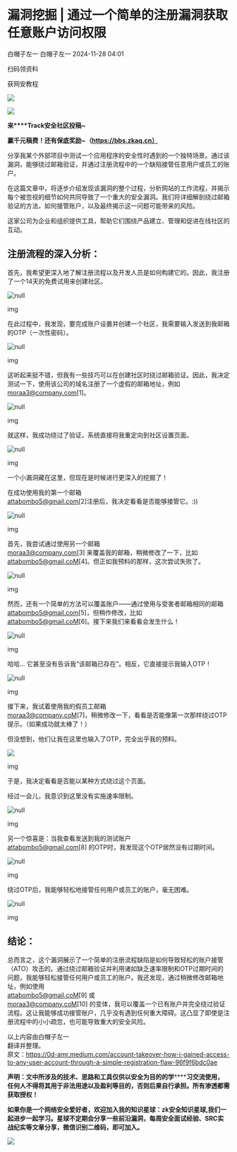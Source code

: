 #  漏洞挖掘 | 通过一个简单的注册漏洞获取任意账户访问权限   
白帽子左一  白帽子左一   2024-11-28 04:01  
  
扫码领资料  
  
获网安教程  
  
![](https://mmbiz.qpic.cn/sz_mmbiz_png/CBJYPapLzSFbaUgVwdsriauB77CgQS8lyBNAxtx9IMqJQdhuuoITunu8A5Gp7kFjF7BvEXSaLMuDTYhnu7Nicghg/640?wx_fmt=other&from=appmsg&wxfrom=5&wx_lazy=1&wx_co=1&tp=webp "")  
  
  
![](https://mmbiz.qpic.cn/mmbiz_png/b96CibCt70iaaJcib7FH02wTKvoHALAMw4fchVnBLMw4kTQ7B9oUy0RGfiacu34QEZgDpfia0sVmWrHcDZCV1Na5wDQ/640?wx_fmt=other&wxfrom=5&wx_lazy=1&wx_co=1&tp=webp "")  
  
  
  
**来****Track安全社区投稿~**  
  
**赢千元稿费！还有保底奖励~（https://bbs.zkaq.cn）**  
  
分享我某个外部项目中测试一个应用程序的安全性时遇到的一个独特场景。通过该漏洞，能够绕过邮箱验证，并通过注册流程中的一个缺陷接管任意用户或员工的账户。  
  
在这篇文章中，将逐步介绍发现该漏洞的整个过程，分析网站的工作流程，并揭示每个被忽视的细节如何共同导致了一个重大的安全漏洞。我们将详细解剖绕过邮箱验证的方法，如何接管账户，以及最终揭示这一问题可能带来的风险。  
  
这家公司为企业和组织提供工具，帮助它们围绕产品建立、管理和促进在线社区的互动。  
## 注册流程的深入分析：  
  
首先，我希望更深入地了解注册流程以及开发人员是如何构建它的。因此，我注册了一个14天的免费试用来创建社区。  
  
![](https://mmbiz.qpic.cn/sz_mmbiz_png/CBJYPapLzSGuicH73yKllLg24IgpCEY9jorLAEEJTQ6k09W2jlCibI3KanA5szcQialTo375KswfMSHjIJtwiaEX0A/640?wx_fmt=png&from=appmsg "null")  
  
img  
  
在此过程中，我发现，要完成账户设置并创建一个社区，我需要输入发送到我邮箱的OTP（一次性密码）。  
  
![](https://mmbiz.qpic.cn/sz_mmbiz_png/CBJYPapLzSGuicH73yKllLg24IgpCEY9jH0ibyhtJdAibzUuQkFgxs4hntGIp4TRgicy6HZkHG7iaB5gjJiafFbHh4Dg/640?wx_fmt=png&from=appmsg "null")  
  
img  
  
这听起来挺不错，但我有一些技巧可以在创建社区时绕过邮箱验证。因此，我决定测试一下，使用该公司的域名注册了一个虚假的邮箱地址，例如   
moraa3@company.com[1]。  
  
![](https://mmbiz.qpic.cn/sz_mmbiz_png/CBJYPapLzSGuicH73yKllLg24IgpCEY9jFlBpibSk8h8F1fjeBVzrXppAEzBib5yAhV0MIANoaf0tEqBNwXlHGPfg/640?wx_fmt=png&from=appmsg "null")  
  
img  
  
就这样，我成功绕过了验证，系统直接将我重定向到社区设置页面。  
  
![](https://mmbiz.qpic.cn/sz_mmbiz_png/CBJYPapLzSGuicH73yKllLg24IgpCEY9jhSM6wg0xBZzrOKZCDPytUIre99d7KDecRG4FFBGdibUKibVVQ3Z2qNLw/640?wx_fmt=png&from=appmsg "null")  
  
img  
  
一个小漏洞藏在这里，但现在是时候进行更深入的挖掘了！  
  
在成功使用我的第一个邮箱   
attabombo5@gmail.com[2]注册后，我决定看看是否能够接管它。:))  
  
![](https://mmbiz.qpic.cn/sz_mmbiz_png/CBJYPapLzSGuicH73yKllLg24IgpCEY9jW3oK2ScGkeiba2eLN68ekqoibxj0AHqe6fnxIiczjwqVfFuaIyugorZZQ/640?wx_fmt=png&from=appmsg "null")  
  
img  
  
首先，我尝试通过使用另一个邮箱   
moraa3@company.com[3] 来覆盖我的邮箱，稍微修改了一下，比如  
attabombo5@gmail.coM[4]。但正如我预料的那样，这次尝试失败了。  
  
![](https://mmbiz.qpic.cn/sz_mmbiz_png/CBJYPapLzSGuicH73yKllLg24IgpCEY9juCnQgkW50Ey9caUor4bA5yOk1kl9mJLzoUHuG3hvXlXeQ8cMBVIG5A/640?wx_fmt=png&from=appmsg "null")  
  
img  
  
然而，还有一个简单的方法可以覆盖账户——通过使用与受害者邮箱相同的邮箱   
attabombo5@gmail.com[5]，但稍作修改，比如   
attabombo5@gmail.coM[6]。接下来我们来看看会发生什么！  
  
![](https://mmbiz.qpic.cn/sz_mmbiz_png/CBJYPapLzSGuicH73yKllLg24IgpCEY9jBCYQGTibkgppgVJLnaWZG8Qa71wibI9EzcHiaFmWRUJLZnZicsVn5LjSIA/640?wx_fmt=png&from=appmsg "null")  
  
img  
  
哈哈… 它甚至没有告诉我“该邮箱已存在”。相反，它直接提示我输入OTP！  
  
![](https://mmbiz.qpic.cn/sz_mmbiz_png/CBJYPapLzSGuicH73yKllLg24IgpCEY9jPu4EssXFuKeVmKNWqlxhGiaxBxPwRWibTQcYApGYtZ5JoW8O2RDp5nNA/640?wx_fmt=png&from=appmsg "null")  
  
img  
  
接下来，我试着使用我的假员工邮箱   
moraa3@company.coM[7]，稍微修改一下，看看是否能像第一次那样绕过OTP提示。（如果成功就太棒了！）  
  
但没想到，他们让我在这里也输入了OTP，完全出乎我的预料。  
  
![](https://mmbiz.qpic.cn/sz_mmbiz_png/CBJYPapLzSGuicH73yKllLg24IgpCEY9j4zSV6rXBPZ1aADbLA29ArIVu6xsmkD2eSJDRIcUL9e2SLaxEEicMtIQ/640?wx_fmt=png&from=appmsg "")  
  
img  
  
于是，我决定看看是否能以某种方式绕过这个页面。  
  
经过一会儿，我意识到这里没有实施速率限制。  
  
![](https://mmbiz.qpic.cn/sz_mmbiz_jpg/CBJYPapLzSGuicH73yKllLg24IgpCEY9jCt2JddzaXaw6YSPB7IZ5lk3atWoJvb7EcRv2lJkic4xm1nOKv6e0KQA/640?wx_fmt=jpeg&from=appmsg "null")  
  
img  
  
另一个惊喜是：当我查看发送到我的测试账户   
attabombo5@gmail.com[8] 的OTP时，我发现这个OTP居然没有过期时间。  
  
![](https://mmbiz.qpic.cn/sz_mmbiz_png/CBJYPapLzSGuicH73yKllLg24IgpCEY9jNLDNkJpI32xojGrzGlILkXO9ibb87baIhIQ56hw1P65ic2ickCht5xrjg/640?wx_fmt=png&from=appmsg "null")  
  
img  
  
绕过OTP后，我能够轻松地接管任何用户或员工的账户，毫无困难。  
  
![](https://mmbiz.qpic.cn/sz_mmbiz_png/CBJYPapLzSGuicH73yKllLg24IgpCEY9jicAcnWPyQl9oUne6MibDv5rnmAHpdeFO0VFc9nZ5jxf2aH0lVCfTdp1Q/640?wx_fmt=png&from=appmsg "null")  
  
img  
## 结论：  
  
总而言之，这个漏洞展示了一个简单的注册流程缺陷是如何导致轻松的账户接管（ATO）攻击的。通过绕过邮箱验证并利用诸如缺乏速率限制和OTP过期时间的问题，我能够轻松接管任何用户或员工的账户。我还发现，通过稍微修改邮箱地址，例如使用  
attabombo5@gmail.coM[9] 或   
moraa3@company.coM[10] 的变体，我可以覆盖一个已有账户并完全绕过验证流程。这让我能够成功接管账户，几乎没有遇到任何重大障碍。这凸显了即使是注册流程中的小小疏忽，也可能导致重大的安全风险。  
  
以上内容由白帽子左一  
翻译并整理。  
原文：https://0d-amr.medium.com/account-takeover-how-i-gained-access-to-any-user-account-through-a-simple-registration-flaw-96f9f6bdc0ae  
  
**声明：⽂中所涉及的技术、思路和⼯具仅供以安全为⽬的的学********习交流使⽤，任何⼈不得将其⽤于⾮法⽤途以及盈利等⽬的，否则后果⾃⾏承担。所有渗透都需获取授权！**  
  
**如果你是一个网络安全爱好者，欢迎加入我的知识星球：zk安全知识星球,我们一起进步一起学习。星球不定期会分享一些前沿漏洞，每周安全面试经验、SRC实战纪实等文章分享，微信识别二维码，即可加入。**  
  
![](https://mmbiz.qpic.cn/sz_mmbiz_png/CBJYPapLzSFIJlRFYoItlJDrScxuTPmfnqibC1ApJ2OKh5sF41qicCo5AvQ4icuG8kbqQxZ5HVypvJ8jZDzsmD37Q/640?wx_fmt=other&from=appmsg&wxfrom=5&wx_lazy=1&wx_co=1&tp=webp "")  
  
  
